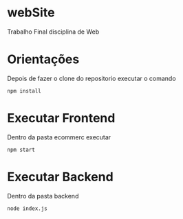 # webSite
Trabalho Final disciplina de Web

# Orientações
Depois de fazer o clone do repositorio executar o comando

    npm install 

# Executar Frontend
Dentro da pasta ecommerc executar

    npm start

# Executar Backend
Dentro da pasta backend

    node index.js